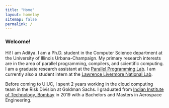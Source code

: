 ```yaml
---
title: "Home"
layout: homelay
sitemap: false
permalink: /
---
```


### Welcome!

Hi! I am Aditya. I am a Ph.D. student in the Computer Science department at the
University of Illinois Urbana-Champaign. My primary research interests are in the area of 
parallel programming, compilers, and scientific computing. I am a graduate 
research assistant at the [Parallel Programming Lab](http://charm.cs.uiuc.edu/).
I am currently also a student intern at the [Lawrence Livermore National Lab](https://www.llnl.gov/).

Before coming to UIUC, I spent 2 years working in the cloud computing team in
the Risk Division at Goldman Sachs.
I graduated from [Indian Institute of Technology, Bombay](http://www.iitb.ac.in/) 
in 2019 with a Bachelors and Masters in Aerospace Engineering.


